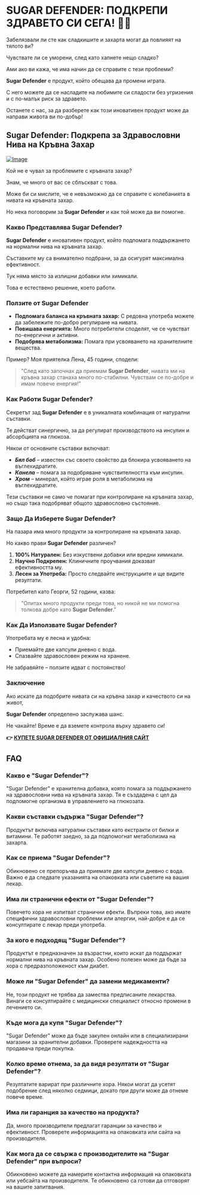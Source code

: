 # SUGAR DEFENDER: ПОДКРЕПИ ЗДРАВЕТО СИ СЕГА! 💪✨

Забелязвали ли сте как сладкишите и захарта могат да повлияят на тялото ви? 

Чувствате ли се уморени, след като хапнете нещо сладко? 

Ами ако ви кажа, че има начин да се справите с тези проблеми? 

**Sugar Defender** е продукт, който обещава да промени играта. 

С него можете да се насладите на любимите си сладости без угризения и с по-малък риск за здравето. 

Останете с нас, за да разберете как този иновативен продукт може да направи живота ви по-добър!

## Sugar Defender: Подкрепа за Здравословни Нива на Кръвна Захар

[![Image](https://sugardefender24.com/assets/img/person2.jpg)](https://gchaffi.com/po8KyX7H)

Кой не е чувал за проблемите с кръвната захар? 

Знам, че много от вас се сблъскват с това. 

Може би си мислите, че е невъзможно да се справите с колебанията в нивата на кръвната захар. 

Но нека поговорим за **Sugar Defender** и как той може да ви помогне.

### Какво Представлява Sugar Defender?

**Sugar Defender** е иновативен продукт, който подпомага поддържането на нормални нива на кръвната захар. 

Съставките му са внимателно подбрани, за да осигурят максимална ефективност. 

Тук няма място за излишни добавки или химикали. 

Това е естествено решение, което работи.

### Ползите от Sugar Defender

- **Подпомага баланса на кръвната захар:** С редовна употреба можете да забележите по-добро регулиране на нивата.
- **Повишава енергията:** Много потребители споделят, че се чувстват по-енергични и активни.
- **Подобрява метаболизма:** Помага при усвояването на хранителните вещества.

Пример? Моя приятелка Лена, 45 години, сподели:

> "След като започнах да приемам **Sugar Defender**, нивата ми на кръвна захар станаха много по-стабилни. Чувствам се по-добре и имам повече енергия!"  

### Как Работи Sugar Defender?

Секретът зад **Sugar Defender** е в уникалната комбинация от натурални съставки. 

Те действат синергично, за да регулират производството на инсулин и абсорбцията на глюкоза.

Някои от основните съставки включват:

- ***Бял боб*** – известен със своето свойство да блокира усвояването на въглехидратите.
- ***Канела*** – помага за подобряване чувствителността към инсулин.
- ***Хром*** – минерал, който играе роля в метаболизма на въглехидратите.

Тези съставки не само че помагат при контролиране на кръвната захар, но също така подобряват общото здравословно състояние.

### Защо Да Изберете Sugar Defender?

На пазара има много продукти за контролиране на кръвната захар. 

Но какво прави **Sugar Defender** различен?

1. **100% Натурален:** Без изкуствени добавки или вредни химикали.
2. **Научно Подкрепен:** Клиничните проучвания доказват ефективността му.
3. **Лесен за Употреба:** Просто следвайте инструкциите и ще видите резултати.

Потребител като Георги, 52 години, казва:

> "Опитах много продукти преди това, но никой не ми помогна толкова добре като **Sugar Defender**."

### Как Да Използвате Sugar Defender?

Употребата му е лесна и удобна:

- Приемайте две капсули дневно с вода.
- Спазвайте здравословен режим на хранене.
  
Не забравяйте – ползите идват с постоянство!

### Заключение

Ако искате да подобрите нивата си на кръвна захар и качеството си на живот,

**Sugar Defender** определено заслужава шанс.

Не чакайте! Време е да вземете контрола върху здравето си!



**👉 [КУПЕТЕ SUGAR DEFENDER ОТ ОФИЦИАЛНИЯ САЙТ](https://gchaffi.com/po8KyX7H)**

## FAQ

### Какво е "Sugar Defender"?
"Sugar Defender" е хранителна добавка, която помага за поддържането на здравословни нива на кръвната захар. Тя е създадена с цел да подпомогне организма в управлението на глюкозата.

### Какви съставки съдържа "Sugar Defender"?
Продуктът включва натурални съставки като екстракти от билки и витамини. Те работят заедно, за да подпомогнат метаболизма на захарта.

### Как се приема "Sugar Defender"?
Обикновено се препоръчва да приемате две капсули дневно с вода. Важно е да следвате указанията на опаковката или съветите на вашия лекар.

### Има ли странични ефекти от "Sugar Defender"?
Повечето хора не изпитват странични ефекти. Въпреки това, ако имате специфични здравословни проблеми или алергии, най-добре е да се консултирате с лекар преди употреба.

### За кого е подходящ "Sugar Defender"?
Продуктът е предназначен за възрастни, които искат да поддържат нормални нива на кръвната захар. Особено полезен може да бъде за хора с предразположеност към диабет.

### Може ли "Sugar Defender" да замени медикаменти?
Не, този продукт не трябва да замества предписаните лекарства. Винаги се консултирайте с медицински специалист относно промени в лечението си.

### Къде мога да купя "Sugar Defender"?
"Sugar Defender" може да бъде закупен онлайн или в специализирани магазини за хранителни добавки. Проверете надеждността на продавача преди покупка.

### Колко време отнема, за да видя резултати от "Sugar Defender"?
Резултатите варират при различните хора. Някои могат да усетят подобрение след няколко седмици, докато при други може да отнеме повече време.

### Има ли гаранция за качество на продукта?
Да, много производители предлагат гаранции за качество и ефективност. Проверете информацията на опаковката или сайта на производителя.

### Как мога да се свържа с производителите на "Sugar Defender" при въпроси?
Обикновено можете да намерите контактна информация на опаковката или уебсайта на производителя. Те обикновено са готови да отговорят на вашите запитвания.